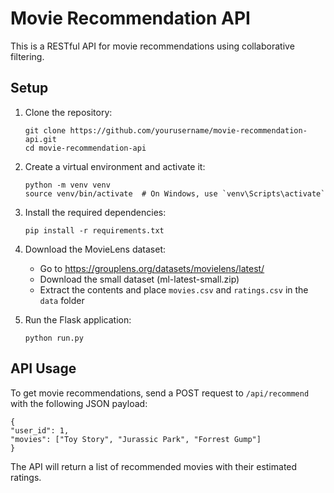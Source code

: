# Movie Recommendation API

This is a RESTful API for movie recommendations using collaborative filtering.

## Setup

1. Clone the repository:
   ```
   git clone https://github.com/yourusername/movie-recommendation-api.git
   cd movie-recommendation-api
   ```

2. Create a virtual environment and activate it:
   ```
   python -m venv venv
   source venv/bin/activate  # On Windows, use `venv\Scripts\activate`
   ```

3. Install the required dependencies:
   ```
   pip install -r requirements.txt
   ```

4. Download the MovieLens dataset:
   - Go to https://grouplens.org/datasets/movielens/latest/
   - Download the small dataset (ml-latest-small.zip)
   - Extract the contents and place `movies.csv` and `ratings.csv` in the `data` folder

5. Run the Flask application:
   ```
   python run.py
   ```

## API Usage

To get movie recommendations, send a POST request to `/api/recommend` with the following JSON payload:
```
{
"user_id": 1,
"movies": ["Toy Story", "Jurassic Park", "Forrest Gump"]
}

```

The API will return a list of recommended movies with their estimated ratings.